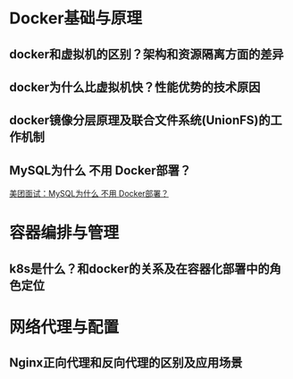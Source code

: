 # Docker基础与原理

## docker和虚拟机的区别？架构和资源隔离方面的差异
## docker为什么比虚拟机快？性能优势的技术原因
## docker镜像分层原理及联合文件系统(UnionFS)的工作机制
## MySQL为什么 不用 Docker部署？
[美团面试：MySQL为什么 不用 Docker部署？](https://mp.weixin.qq.com/s/PD-BjDw0G-e2WhBG1dn29A)

# 容器编排与管理

## k8s是什么？和docker的关系及在容器化部署中的角色定位

# 网络代理与配置

## Nginx正向代理和反向代理的区别及应用场景